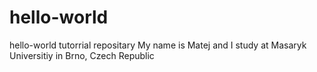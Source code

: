 # hello-world
hello-world tutorrial repositary
My name is Matej and I study at Masaryk Universitiy in Brno, Czech Republic
